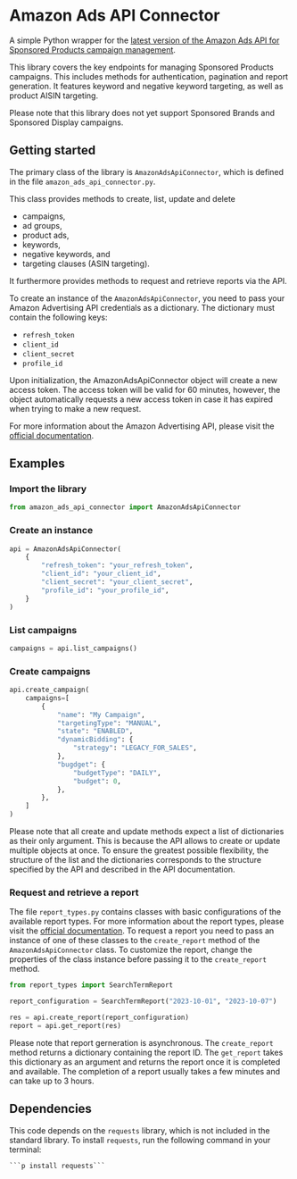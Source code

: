 # Amazon Ads API Connector

A simple Python wrapper for the <a href="https://advertising.amazon.com/API/docs/en-us/sponsored-products/3-0/openapi/prod">latest version of the Amazon Ads API for Sponsored Products campaign management</a>.

This library covers the key endpoints for managing Sponsored Products campaigns. This includes methods for authentication, pagination and report generation. It features keyword and negative keyword targeting, as well as product AISIN targeting. 

Please note that this library does not yet support Sponsored Brands and Sponsored Display campaigns.

## Getting started

The primary class of the library is `AmazonAdsApiConnector`, which is defined in the file `amazon_ads_api_connector.py`. 

This class provides methods to create, list, update and delete 
- campaigns, 
- ad groups, 
- product ads, 
- keywords, 
- negative keywords, and
- targeting clauses (ASIN targeting). 

It furthermore provides methods to request and retrieve reports via the API.

To create an instance of the `AmazonAdsApiConnector`, you need to pass your Amazon Advertising API credentials as a dictionary. The dictionary must contain the following keys:

- `refresh_token`
- `client_id`
- `client_secret`
- `profile_id`

Upon initialization, the AmazonAdsApiConnector object will create a new access token. The access token will be valid for 60 minutes, however, the object automatically requests a new access token in case it has expired when trying to make a new request.

For more information about the Amazon Advertising API, please visit the [official documentation](https://advertising.amazon.com/API/docs/en-us/get-started/how-to-use-api).

## Examples
### Import the library
```python
from amazon_ads_api_connector import AmazonAdsApiConnector
```
### Create an instance
```python
api = AmazonAdsApiConnector(
    {
        "refresh_token": "your_refresh_token",
        "client_id": "your_client_id",
        "client_secret": "your_client_secret",
        "profile_id": "your_profile_id",
    }
)
```
### List campaigns
```python
campaigns = api.list_campaigns()
```
### Create campaigns
```python
api.create_campaign(
    campaigns=[
        {
            "name": "My Campaign",
            "targetingType": "MANUAL",
            "state": "ENABLED",
            "dynamicBidding": {
                "strategy": "LEGACY_FOR_SALES",
            },
            "bugdget": {
                "budgetType": "DAILY",
                "budget": 0,
            },
        },
    ]
)
```
Please note that all create and update methods expect a list of dictionaries as their only argument. This is because the API allows to create or update multiple objects at once. To ensure the greatest possible flexibility, the structure of the list and the dictionaries corresponds to the structure specified by the API and described in the API documentation.

### Request and retrieve a report

The file `report_types.py` contains classes with basic configurations of the available report types. For more information about the report types, please visit the [official documentation](https://advertising.amazon.com/API/docs/en-us/guides/reporting/v3/report-types). To request a report you need to pass an instance of one of these classes to the `create_report` method of the `AmazonAdsApiConnector` class. To customize the report, change the properties of the class instance before passing it to the `create_report` method.

```python
from report_types import SearchTermReport

report_configuration = SearchTermReport("2023-10-01", "2023-10-07")

res = api.create_report(report_configuration)
report = api.get_report(res)
```
Please note that report gerneration is asynchronous. The `create_report` method returns a dictionary containing the report ID. The `get_report` takes this dictionary as an argument and returns the report once it is completed and available. The completion of a report usually takes a few minutes and can take up to 3 hours.

## Dependencies

This code depends on the `requests` library, which is not included in the standard library. To install `requests`, run the following command in your terminal:

    ```p install requests```